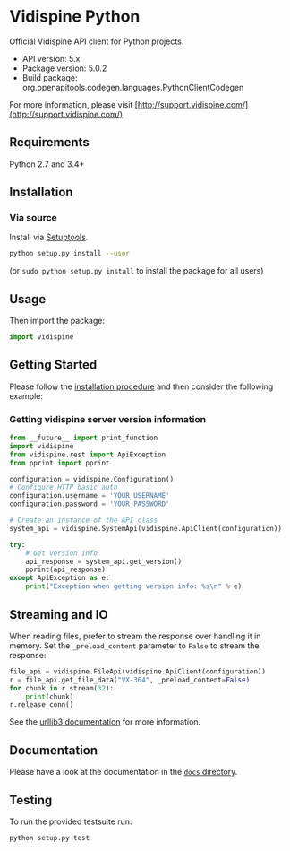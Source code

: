 # Vidispine Python

Official Vidispine API client for Python projects.

- API version: 5.x
- Package version: 5.0.2
- Build package: org.openapitools.codegen.languages.PythonClientCodegen

For more information, please visit [http://support.vidispine.com/](http://support.vidispine.com/)

## Requirements

Python 2.7 and 3.4+

## Installation
### Via source

Install via [Setuptools](http://pypi.python.org/pypi/setuptools).

```sh
python setup.py install --user
```
(or `sudo python setup.py install` to install the package for all users)

## Usage

Then import the package:
```python
import vidispine
```

## Getting Started

Please follow the [installation procedure](#installation) and then consider the following example:

### Getting vidispine server version information

```python
from __future__ import print_function
import vidispine
from vidispine.rest import ApiException
from pprint import pprint

configuration = vidispine.Configuration()
# Configure HTTP basic auth
configuration.username = 'YOUR_USERNAME'
configuration.password = 'YOUR_PASSWORD'

# Create an instance of the API class
system_api = vidispine.SystemApi(vidispine.ApiClient(configuration))

try:
    # Get version info
    api_response = system_api.get_version()
    pprint(api_response)
except ApiException as e:
    print("Exception when getting version info: %s\n" % e)
```

## Streaming and IO

When reading files, prefer to stream the response over handling it in memory.
Set the `_preload_content` parameter to `False` to stream the response:

```python
file_api = vidispine.FileApi(vidispine.ApiClient(configuration))
r = file_api.get_file_data("VX-364", _preload_content=False)
for chunk in r.stream(32):
    print(chunk)
r.release_conn()
```

See the [urllib3 documentation](https://urllib3.readthedocs.io/en/latest/advanced-usage.html#stream) for more information.

## Documentation

Please have a look at the documentation in the [`docs` directory](docs/).

## Testing

To run the provided testsuite run:

```sh
python setup.py test
```